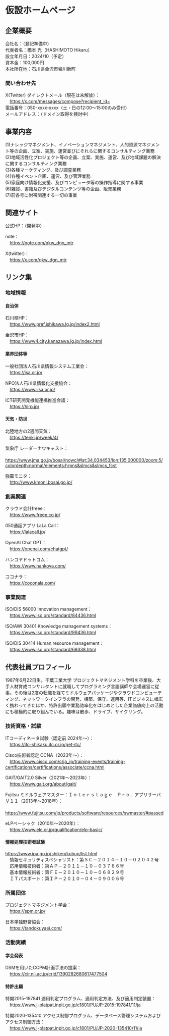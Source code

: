 # 仮設ホームページ
## 企業概要
会社名：（登記準備中）    
代表者名：橋本 光（HASHIMOTO Hikaru）  
設立年月日：2024/10（予定）  
資本金：100,000円  
本社所在地：石川県金沢市堀川新町  

### 問い合わせ先
X(Twitter) ダイレクトメール（現在は未解放）：  
　https://x.com/messages/compose?recipient_id=  
電話番号：050-xxxx-xxxx（土・日の12:00～15:00のみ受付）  
メールアドレス：（ドメイン取得を検討中）  

## 事業内容
(1)ナレッジマネジメント、イノベーションマネジメント、人的資源マネジメント等の企画、立案、実施、運営並びにそれらに関するコンサルティング業務  
(2)地域活性化プロジェクト等の企画、立案、実施、運営、及び地域課題の解決に関するコンサルティング業務  
(3)各種マーケティング、及び調査業務  
(4)各種イベント企画、運営、及び管理業務  
(5)家庭向け情報化支援、及びコンピュータ等の操作指導に関する事業  
(6)雑貨、書籍及びデジタルコンテンツ等の企画、販売業務  
(7)前各号に附帯関連する一切の事業  

## 関連サイト
公式HP：（開発中）  

note：  
　https://note.com/qkw_dgn_mtr

X(twitter)：  
　https://x.com/qkw_dgn_mtr


## リンク集
### 地域情報
#### 自治体
石川県HP：  
　https://www.pref.ishikawa.lg.jp/index2.html

金沢市HP：  
　https://www4.city.kanazawa.lg.jp/index.html

#### 業界団体等
一般社団法人石川県情報システム工業会：  
　https://isa.or.jp/

NPO法人石川県情報化支援協会：  
　https://www.iisa.or.jp/

ICT研究開発機能連携推進会議：  
　https://hirp.jp/

#### 天気・防災
北陸地方の2週間天気：  
　https://tenki.jp/week/4/

気象庁 レーダーナウキャスト：  
　https://www.jma.go.jp/bosai/nowc/#lat:34.034453/lon:135.000000/zoom:5/colordepth:normal/elements:hrpns&slmcs&slmcs_fcst

強震モニタ：  
　http://www.kmoni.bosai.go.jp/

### 創業関連
クラウド会計freee：  
　https://www.freee.co.jp/

050通話アプリ LaLa Call：  
　https://lalacall.jp/

OpenAI Chat GPT：  
　https://openai.com/chatgpt/

ハンコヤドットコム：  
　https://www.hankoya.com/

ココナラ：  
　https://coconala.com/

### 事業関連
ISO/DIS 56000 Innovation management：  
　https://www.iso.org/standard/84436.html

ISO/AWI 30401 Knowledge management systems：  
　https://www.iso.org/standard/89436.html

ISO/DIS 30414 Human resource management：  
　https://www.iso.org/standard/69338.html


## 代表社員プロフィール
1987年6月22日生。千葉工業大学 プロジェクトマネジメント学科を卒業後、大手人材育成コンサルタントに就職してプログラミング言語講師や会場運営に従事。その後は2度の転職を経てミドルウェアパッケージやクラウドコンピューティング、ネットワークインフラの開発、構築、保守、運用等、ITビジネスに幅広く携わってきたほか、特許出願や業務効率化をはじめとした企業価値向上の活動にも積極的に取り組んでいる。趣味は散歩、ドライブ、サイクリング。

### 技術資格・試験
ITコーディネータ試験（認定前 2024年～）：  
　https://itc-shikaku.itc.or.jp/get-itc/

Cisco技術者認定 CCNA（2023年～）：  
　https://www.cisco.com/c/ja_jp/training-events/training-certifications/certifications/associate/ccna.html

GAIT/GAIT2.0 Silver（2021年～2023年）：  
　https://www.gait.org/about/gait/

Fujitsu ミドルウェアマスター：Ｉｎｔｅｒｓｔａｇｅ　Ｐｒｏ．アプリサーバ　Ｖ１１（2013年～2018年）：  
　https://www.fujitsu.com/jp/products/software/resources/swmaster/#passed

eLPベーシック（2010年～2020年）：  
　https://www.elc.or.jp/qualification/elp-basic/

#### 情報処理技術者試験
https://www.ipa.go.jp/shiken/kubun/list.html  
　情報セキュリティスペシャリスト：第ＳＣ－２０１４－１０－０２０４２号  
　応用情報技術者：第ＡＰ－２０１１－１０－０３７８６号  
　基本情報技術者：第ＦＥ－２０１０－１０－０６８２９号  
　ＩＴパスポート：第ＩＰ－２０１０－０４－０９００６号  

### 所属団体
プロジェクトマネジメント学会：  
　https://spm.or.jp/

日本単独野営協会：  
　https://tandokuyaei.com/

### 活動実績

#### 学会発表
DSMを用いたCCPM計画手法の提案：  
　https://cir.nii.ac.jp/crid/1390282680617477504
 
#### 特許出願
特開2015-197841 適用判定プログラム、適用判定方法、及び適用判定装置：  
　https://www.j-platpat.inpit.go.jp/c1801/PU/JP-2015-197841/11/ja

特開2020-135410 アクセス制御プログラム、データベース管理システムおよびアクセス制御方法：  
　https://www.j-platpat.inpit.go.jp/c1801/PU/JP-2020-135410/11/ja
　
